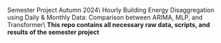 Semester Project Autumn 2024\\
Hourly Building Energy Disaggregation using Daily & Monthly Data: Comparison between ARIMA, MLP, and Transformer\\
**This repo contains all necessary raw data, scripts, and results of the semester project**
